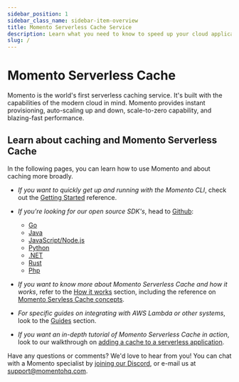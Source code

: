 ```yaml
---
sidebar_position: 1
sidebar_class_name: sidebar-item-overview
title: Momento Serverless Cache Service
description: Learn what you need to know to speed up your cloud application with the world's first serverless cache.
slug: /
---
```


# Momento Serverless Cache
Momento is the world's first serverless caching service. It's built with the capabilities of the modern cloud in mind. Momento provides instant provisioning, auto-scaling up and down, scale-to-zero capability, and blazing-fast performance.

## Learn about caching and Momento Serverless Cache
In the following pages, you can learn how to use Momento and about caching more broadly.

- _If you want to quickly get up and running with the Momento CLI_, check out the [Getting Started](./getting-started) reference.

- _If you're looking for our open source SDK's_, head to [Github](https://github.com/momentohq):
  - [Go](https://github.com/momentohq/client-sdk-go)
  - [Java](https://github.com/momentohq/client-sdk-java)
  - [JavaScript/Node.js](https://github.com/momentohq/client-sdk-javascript)
  - [Python](https://github.com/momentohq/client-sdk-python)
  - [.NET](https://github.com/momentohq/client-sdk-dotnet)
  - [Rust](https://github.com/momentohq/client-sdk-rust)
  - [Php](https://github.com/momentohq/client-sdk-php)

- _If you want to know more about Momento Serverless Cache and how it works_, refer to the [How it works](./how-it-works) section, including the reference on [Momento Servless Cache concepts](./how-it-works/momento-concepts).

- _For specific guides on integrating with AWS Lambda or other systems_, look to the [Guides](./guides) section.

- _If you want an in-depth tutorial of Momento Serverless Cache in action_, look to our walkthrough on [adding a cache to a serverless application](./serverless-cache-walkthrough).

Have any questions or comments? We'd love to hear from you! You can chat with a Momento specialist by
[joining our Discord](https://discord.com/invite/3HkAKjUZGq), or e-mail us at [support@momentohq.com](mailto:support@momentohq.com).
